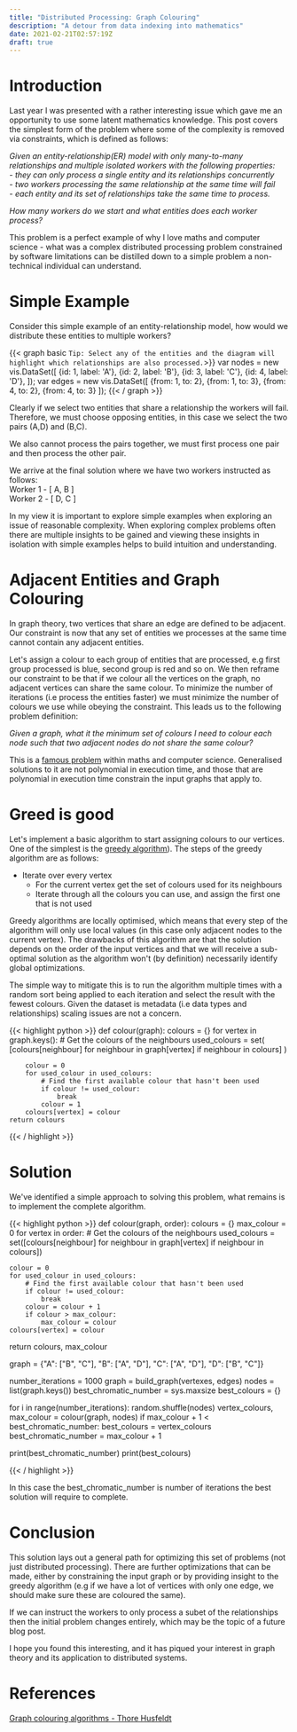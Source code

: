 ```yaml
---
title: "Distributed Processing: Graph Colouring"
description: "A detour from data indexing into mathematics"
date: 2021-02-21T02:57:19Z
draft: true
---
```


# Introduction

Last year I was presented with a rather interesting issue which gave me an opportunity to use some latent mathematics knowledge. This post covers the simplest form of the problem where some of the complexity is removed via constraints, which is defined as follows:

*Given an entity-relationship(ER) model with only many-to-many relationships and multiple isolated workers with the following properties:*  
*- they can only process a single entity and its relationships concurrently*  
*- two workers processing the same relationship at the same time will fail*  
*- each entity and its set of relationships take the same time to process.*

*How many workers do we start and what entities does each worker process?*

This problem is a perfect example of why I love maths and computer science - what was a complex distributed processing problem constrained by software limitations can be distilled down to a simple problem a non-technical individual can understand. 

# Simple Example 

Consider this simple example of an entity-relationship model, how would we distribute these entities to multiple workers?  

{{< graph basic `Tip: Select any of the entities and the diagram will highlight which relationships are also processed.`>}}
    var nodes = new vis.DataSet([
        {id: 1, label: 'A'},
        {id: 2, label: 'B'},
        {id: 3, label: 'C'},
        {id: 4, label: 'D'},
    ]);
    var edges = new vis.DataSet([
        {from: 1, to: 2},
        {from: 1, to: 3},
        {from: 4, to: 2},
        {from: 4, to: 3}
    ]);
{{< / graph >}}


Clearly if we select two entities that share a relationship the workers will fail. Therefore, we must choose opposing entities, in this case we select the two pairs (A,D) and (B,C).

We also cannot process the pairs together, we must first process one pair and then process the other pair.

We arrive at the final solution where we have two workers instructed as follows:  
Worker 1 - [ A, B ]  
Worker 2 - [ D, C ]

In my view it is important to explore simple examples when exploring an issue of reasonable complexity. When exploring complex problems often there are multiple insights to be gained and viewing these insights in isolation with simple examples helps to build intuition and understanding.

# Adjacent Entities and Graph Colouring

In graph theory, two vertices that share an edge are defined to be adjacent. Our constraint is now that any set of entities we processes at the same time cannot contain any adjacent entities.

Let's assign a colour to each group of entities that are processed, e.g first group processed is blue, second group is red and so on. We then reframe our constraint to be that if we colour all the vertices on the graph, no adjacent vertices can share the same colour. To minimize the number of iterations (i.e process the entities faster) we must minimize the number of colours we use while obeying the constraint. This leads us to the following problem definition:

*Given a graph, what it the minimum set of colours I need to colour each node such that two adjacent nodes do not share the same colour?*

This is a [famous problem](https://en.wikipedia.org/wiki/Graph_coloring#History) within maths and computer science. Generalised solutions to it are not polynomial in execution time, and those that are polynomial in execution time constrain the input graphs that apply to.  


# Greed is good

Let's implement a basic algorithm to start assigning colours to our vertices. One of the simplest is the [greedy algorithm](https://en.wikipedia.org/wiki/Greedy_coloring)). The steps of the greedy algorithm are as follows:

- Iterate over every vertex  
	-  For the current vertex get the set of colours used for its neighbours  
	-  Iterate through all the colours you can use, and assign the first one that is not used  


Greedy algorithms are locally optimised, which means that every step of the algorithm will only use local values (in this case only adjacent nodes to the current vertex). The drawbacks of this algorithm are that the solution depends on the order of the input vertices and that we will receive a sub-optimal solution as the algorithm won't (by definition) necessarily identify global optimizations.


The simple way to mitigate this is to run the algorithm multiple times with a random sort being applied to each iteration and select the result with the fewest colours. Given the dataset is metadata (i.e data types and relationships) scaling issues are not a concern.

{{< highlight python >}}
def colour(graph):
    colours = {}
    for vertex in graph.keys():
        # Get the colours of the neighbours
        used_colours = set(
            [colours[neighbour] for neighbour in graph[vertex] if neighbour in colours]
        )

        colour = 0
        for used_colour in used_colours:
            # Find the first available colour that hasn't been used
            if colour != used_colour:
                break
            colour = 1
        colours[vertex] = colour
    return colours
{{< / highlight >}}


# Solution

We've identified a simple approach to solving this problem, what remains is to implement the complete algorithm. 

{{< highlight python >}}
def colour(graph, order):
  colours = {}
  max_colour = 0
  for vertex in order:
    # Get the colours of the neighbours
    used_colours = set([colours[neighbour] for neighbour in graph[vertex] if neighbour in colours])

    colour = 0
    for used_colour in used_colours:
        # Find the first available colour that hasn't been used
        if colour != used_colour:
            break
        colour = colour + 1
        if colour > max_colour:
            max_colour = colour
    colours[vertex] = colour
  return colours, max_colour

graph = {"A": ["B", "C"], "B": ["A", "D"], "C": ["A", "D"], "D": ["B", "C"]}

number_iterations = 1000
graph = build_graph(vertexes, edges)
nodes = list(graph.keys())
best_chromatic_number = sys.maxsize
best_colours = {}

for i in range(number_iterations):
  random.shuffle(nodes)
  vertex_colours, max_colour = colour(graph, nodes)
  if max_colour + 1 < best_chromatic_number:
      best_colours = vertex_colours
      best_chromatic_number = max_colour + 1


print(best_chromatic_number)
print(best_colours)


{{< / highlight >}}

In this case the best_chromatic_number is number of iterations the best solution will require to complete.


# Conclusion

This solution lays out a general path for optimizing this set of problems (not just distributed processing). There are further optimizations that can be made, either by constraining the input graph or by providing insight to the greedy algorithm (e.g if we have a lot of vertices with only one edge, we should make sure these are coloured the same). 

If we can instruct the workers to only process a subet of the relationships then the initial problem changes entirely, which may be the topic of a future blog post.

I hope you found this interesting, and it has piqued your interest in graph theory and its application to distributed systems.

# References
[Graph colouring algorithms - Thore Husfeldt](https://thorehusfeldt.files.wordpress.com/2010/08/gca.pdf)


